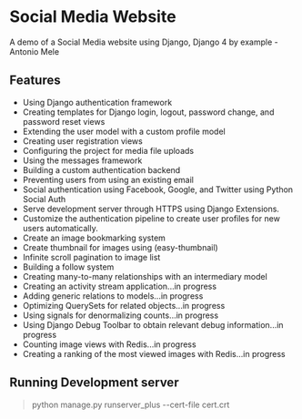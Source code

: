 # Social Media Website
A demo of a Social Media website using Django, Django 4 by example - Antonio Mele

## Features
* Using Django authentication framework
* Creating templates for Django login, logout, password change, and password reset views
* Extending the user model with a custom profile model
* Creating user registration views
* Configuring the project for media file uploads
* Using the messages framework
* Building a custom authentication backend
* Preventing users from using an existing email
* Social authentication using Facebook, Google, and Twitter  using Python Social Auth
* Serve development server through HTTPS using Django Extensions. 
* Customize the authentication pipeline to create user profiles for new users automatically.
* Create an image bookmarking system
* Create thumbnail for images using (easy-thumbnail)
* Infinite scroll pagination to image list
* Building a follow system
* Creating many-to-many relationships with an intermediary model
* Creating an activity stream application...in progress
* Adding generic relations to models...in progress
* Optimizing QuerySets for related objects...in progress
* Using signals for denormalizing counts...in progress
* Using Django Debug Toolbar to obtain relevant debug information...in progress
* Counting image views with Redis...in progress
* Creating a ranking of the most viewed images with Redis...in progress


## Running Development server
> python manage.py runserver_plus --cert-file cert.crt

